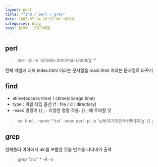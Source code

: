 ```yaml
---
layout: post
title: "find / perl / grep"
date: 2007-07-14 10:27:00 +0900
categories: blog
tags: 컴퓨터  프로그래밍
---
```


perl
----
> perl -pi -e 's/index\.html/main\.html/g' *

전체 파일에 대해 index.html 이라는 문자열을 main.html 이라는 문자열로 바꾸기

find
----
 * atime(access time) / ctime(change time)
 * type : 파일 타입 옵션 (f : file / d : directory)
 * -exec 명령어 {} \; : 지정한 명령 적용. {} \; 에 주의할 것
 
 > ex. find . -name '*.txt' -exec perl -pi -e 's/바뀌기이전/바뀐이후/g' {} \;

grep
----
현재폴더 이하에서 alc를 포함한 것을 번호를 나타내어 출력
> grep "alc" * -R -n

